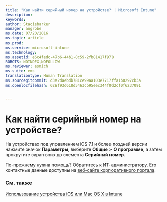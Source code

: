 ```yaml
---
title: "Как найти серийный номер на устройстве? | Microsoft Intune"
description: 
keywords: 
author: Staciebarker
manager: angrobe
ms.date: 07/20/2016
ms.topic: article
ms.prod: 
ms.service: microsoft-intune
ms.technology: 
ms.assetid: e6c4fedc-47b6-44b1-8c59-2fb81417f978
ROBOTS: NOINDEX,NOFOLLOW
ms.reviewer: esmich
ms.suite: ems
translationtype: Human Translation
ms.sourcegitcommit: d3a2daebdb781ce99aa103e7717ffa1b0297cb3a
ms.openlocfilehash: 628f93d618d5463cb95eec344f0d2cf0f6237091


---
```



# Как найти серийный номер на устройстве?

На устройствах под управлением iOS 7.1 и более поздней версии нажмите значок **Параметры**, выберите **Общие** > **О программе**, а затем прокрутите экран вниз до элемента **Серийный номер**.

По-прежнему нужна помощь? Обратитесь к ИТ-администратору. Его контактные данные доступны на [веб-сайте корпоративного портала](http://portal.manage.microsoft.com).

### См. также
[Использование устройства iOS или Mac OS X в Intune](using-your-ios-or-mac-os-x-device-with-intune.md)



<!--HONumber=Aug16_HO4-->


